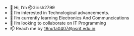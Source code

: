 - 👋 Hi, I’m @Girish2799
- 👀 I’m interested in Technological advancements.
- 🌱 I’m currently learning Electronics And Communcications
- 💞️ I’m looking to collaborate on IT Programming
- 📫 Reach me by 18nu1a0407@nsrit.edu.in 

<!---
Girish2799/Girish2799 is a ✨ special ✨ repository because its `README.md` (this file) appears on your GitHub profile.
You can click the Preview link to take a look at your changes.
--->
